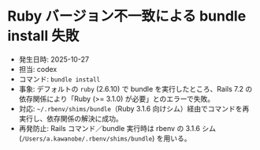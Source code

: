 # Ruby バージョン不一致による bundle install 失敗

- 発生日時: 2025-10-27
- 担当: codex
- コマンド: `bundle install`
- 事象: デフォルトの `ruby` (2.6.10) で bundle を実行したところ、Rails 7.2 の依存関係により「Ruby (>= 3.1.0) が必要」とのエラーで失敗。
- 対応: `~/.rbenv/shims/bundle`（Ruby 3.1.6 向けシム）経由でコマンドを再実行し、依存関係の解決に成功。
- 再発防止: Rails コマンド／bundle 実行時は rbenv の 3.1.6 シム (`/Users/a.kawanobe/.rbenv/shims/bundle`) を用いる。
